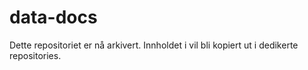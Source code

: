 # data-docs
Dette repositoriet er nå arkivert.
Innholdet i vil bli kopiert ut i dedikerte repositories.
